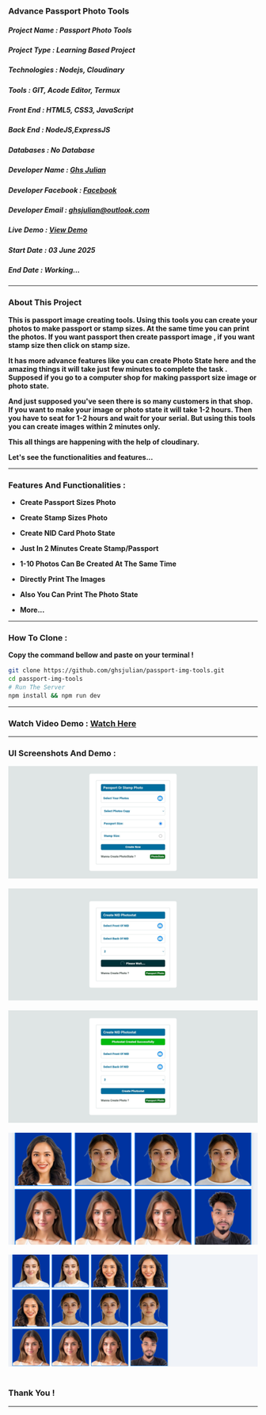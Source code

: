### Advance Passport Photo Tools

##### Project Name :  Passport Photo Tools

##### Project Type : Learning Based Project 

##### Technologies : Nodejs, Cloudinary 

##### Tools : GIT, Acode Editor, Termux

##### Front End : HTML5, CSS3, JavaScript

##### Back End : NodeJS,ExpressJS

##### Databases : No Database

##### Developer Name : <a href="https://ghsresume.netlify.app" target="_blank">Ghs Julian</a>

##### Developer Facebook : <a href="https://web.facebook.com/ghs.julian.85" target="_blank">Facebook</a>

##### Developer Email : <a href="email:ghsjulian@outlook.com" target="_blank"> ghsjulian@outlook.com </a>

##### Live Demo : <a href="https://passport-img-tools.onrender.com/" target="_blank">View Demo </a>

##### Start Date : 03 June 2025

##### End Date : Working...

---

### About This Project 


**This is passport image creating tools. Using this tools you can create your photos to make passport or stamp sizes. At the same time you can print the photos. If you want passport then create passport image , if you want stamp size then click on stamp size.**


**It has more advance features like you can create Photo State here and the amazing things it will take just few minutes to complete the task . Supposed if you go to a computer shop for making passport size image or photo state.**



**And just supposed you've seen there is so many customers in that shop. If you want to make your image or photo state it will take 1-2 hours. Then you have to seat for 1-2 hours and wait for your serial. But using this tools you can create images within 2 minutes only.**



**This all things are happening with the help of cloudinary.**


**Let's see the functionalities and features...**



---

### Features And Functionalities :


-   **Create Passport Sizes Photo**

-   **Create Stamp Sizes Photo**

-   **Create NID Card Photo State**

-   **Just In 2 Minutes Create Stamp/Passport**

-   **1-10 Photos Can Be Created At The Same Time**
   
-   **Directly Print The Images**

-   **Also You Can Print The Photo State**

-   **More...**

---

### How To Clone :

**Copy the command bellow and paste on your terminal !**

```bash
git clone https://github.com/ghsjulian/passport-img-tools.git
cd passport-img-tools
# Run The Server
npm install && npm run dev

```


---


### Watch Video Demo : <a href="https://www.facebook.com/ghs.julian.85/videos/1632632787452303/?mibextid=rS40aB7S9Ucbxw6v" target="_blank">Watch Here</a>


---


### UI Screenshots And Demo :

<img src="/demos/1.jpg" width="" height="" /><br/><br/>
<img src="/demos/2.jpg" width="" height="" /><br/><br/>
<img src="/demos/3.jpg" width="" height="" /><br/><br/>
<img src="/demos/4.jpg" width="" height="" /><br/><br/>
<img src="/demos/5.jpg" width="" height="" /><br/><br/>




### Thank You !

---
